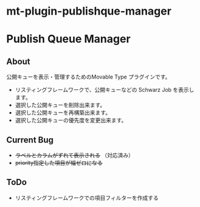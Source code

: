 mt-plugin-publishque-manager
============================

# Publish Queue Manager

## About

公開キューを表示・管理するためのMovable Type プラグインです。

 * リスティングフレームワークで、公開キューなどの Schwarz Job を表示します。
 * 選択した公開キューを削除出来ます。
 * 選択した公開キューを再構築出来ます。
 * 選択した公開キューの優先度を変更出来ます。

## Current Bug

 * ~~ラベルとカラムがずれて表示される~~ （対応済み）
 * ~~priority指定した項目が幅ゼロになる~~

## ToDo

 * リスティングフレームワークでの項目フィルターを作成する
